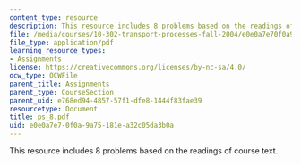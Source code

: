 ```yaml
---
content_type: resource
description: This resource includes 8 problems based on the readings of course text.
file: /media/courses/10-302-transport-processes-fall-2004/e0e0a7e70f0a9a75181ea32c05da3b0a_ps_8.pdf
file_type: application/pdf
learning_resource_types:
- Assignments
license: https://creativecommons.org/licenses/by-nc-sa/4.0/
ocw_type: OCWFile
parent_title: Assignments
parent_type: CourseSection
parent_uid: e768ed94-4857-57f1-dfe8-1444f83fae39
resourcetype: Document
title: ps_8.pdf
uid: e0e0a7e7-0f0a-9a75-181e-a32c05da3b0a
---
```

This resource includes 8 problems based on the readings of course text.
